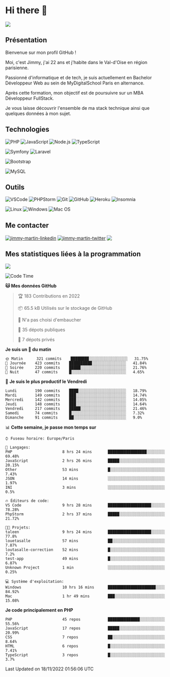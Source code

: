 # Hi there 👋

![](https://komarev.com/ghpvc/?username=jimmy-martin&color=1a1b27)

<!--
**jimmy-martin/jimmy-martin** is a ✨ _special_ ✨ repository because its `README.md` (this file) appears on your GitHub profile.

Here are some ideas to get you started:

- 🔭 I’m currently working on ...
- 🌱 I’m currently learning ...
- 👯 I’m looking to collaborate on ...
- 🤔 I’m looking for help with ...
- 💬 Ask me about ...
- 📫 How to reach me: ...
- 😄 Pronouns: ...
- ⚡ Fun fact: ...
-->

## Présentation

Bienvenue sur mon profil GitHub !

Moi, c'est Jimmy, j'ai 22 ans et j'habite dans le Val-d'Oise en région parisienne.

Passionné d'informatique et de tech, je suis actuellement en Bachelor Développeur Web au sein de MyDigitalSchool Paris en alternance.

Après cette formation, mon objectif est de poursuivre sur un MBA Développeur FullStack.

Je vous laisse découvrir l'ensemble de ma stack technique ainsi que quelques données à mon sujet.

## Technologies

<div>

![PHP](https://img.shields.io/badge/PHP-777BB4?style=for-the-badge&logo=php&logoColor=white) ![JavaScript](https://img.shields.io/badge/JavaScript-F7DF1E?style=for-the-badge&logo=javascript&logoColor=black) ![Node.js](https://img.shields.io/badge/Node.js-43853D?style=for-the-badge&logo=node.js&logoColor=white) ![TypeScript](https://img.shields.io/badge/TypeScript-007ACC?style=for-the-badge&logo=typescript&logoColor=white)

</div>
<div>

![Symfony](https://img.shields.io/badge/Symfony-092E20?style=for-the-badge&logo=symfony&logoColor=white) ![Laravel](https://img.shields.io/badge/Laravel-FF2D20?style=for-the-badge&logo=laravel&logoColor=white)

</div>
<div>

![Bootstrap](https://img.shields.io/badge/Bootstrap-563D7C?style=for-the-badge&logo=bootstrap&logoColor=white)

</div>
<div>

![MySQL](https://img.shields.io/badge/MySQL-4479A1?style=for-the-badge&logo=mysql&logoColor=white)

</div>

## Outils

![VSCode](https://img.shields.io/badge/VSCode-007ACC?style=for-the-badge&logo=visual-studio-code&logoColor=white)
![PHPStorm](http://img.shields.io/badge/-PHPStorm-181717?style=for-the-badge&logo=phpstorm&logoColor=white)
![Git](https://img.shields.io/badge/Git-E44C30?style=for-the-badge&logo=git&logoColor=white)
![GitHub](https://img.shields.io/badge/GitHub-100000?style=for-the-badge&logo=github&logoColor=white)
![Heroku](https://img.shields.io/badge/Heroku-6762a6?style=for-the-badge&logo=heroku&logoColor=white)
![Insomnia](https://img.shields.io/badge/Insomnia-5600cd?style=for-the-badge&logo=insomnia&logoColor=white)

![Linux](https://img.shields.io/badge/Linux-FCC624?style=for-the-badge&logo=linux&logoColor=white)
![Windows](https://img.shields.io/badge/Windows-0078D6?style=for-the-badge&logo=windows&logoColor=white)
![Mac OS](https://img.shields.io/badge/mac%20os-000000?style=for-the-badge&logo=apple&logoColor=white)

## Me contacter

<p>
<a href="https://www.linkedin.com/in/jimmy-martin-dev/" target="blank"><img align="center" src="https://img.shields.io/badge/-LinkedIn-0077B5?style=for-the-badge&logo=Linkedin&logoColor=white&link=https://www.linkedin.com/in/jimmy-martin-dev/" alt="jimmy-martin-linkedin"/></a>
<a href="https://twitter.com/jimmydev_" target="blank"><img align="center" src="https://img.shields.io/badge/-Twitter-1DA1F2?style=for-the-badge&logo=Twitter&logoColor=white&link=https://twitter.com/jimmydev_" alt="jimmy-martin-twitter"/></a>
 <a href="mailto:jimmy.martin952@gmail.com" target="blank"><img align="center" src="https://img.shields.io/badge/gmail-D14836?style=for-the-badge&logo=gmail&logoColor=white" /></a>
</p>

## Mes statistiques liées à la programmation

<a href="https://github-readme-stats.vercel.app/api/top-langs/?username=jimmy-martin&layout=compact">
  <img align="center" src="https://github-readme-stats.vercel.app/api/top-langs/?username=jimmy-martin&layout=compact"/>
</a>



<!--START_SECTION:waka-->
![Code Time](http://img.shields.io/badge/Code%20Time-1%2C294%20hrs%2056%20mins-blue)

**🐱 Mes données GitHub** 

> 🏆 183 Contributions en 2022
 > 
> 📦 65.5 kB Utilisés sur le stockage de GitHub 
 > 
> 🚫 N'a pas choisi d'embaucher
 > 
> 📜 35 dépots publiques 
 > 
> 🔑 7 dépots privés  
 > 
**Je suis un 🐤 du matin** 

```text
🌞 Matin      321 commits    ████████░░░░░░░░░░░░░░░░░   31.75% 
🌆 Journée    423 commits    ██████████░░░░░░░░░░░░░░░   41.84% 
🌃 Soirée     220 commits    █████░░░░░░░░░░░░░░░░░░░░   21.76% 
🌙 Nuit       47 commits     █░░░░░░░░░░░░░░░░░░░░░░░░   4.65%

```
📅 **Je suis le plus productif le Vendredi** 

```text
Lundi        190 commits    ████░░░░░░░░░░░░░░░░░░░░░   18.79% 
Mardi        149 commits    ███░░░░░░░░░░░░░░░░░░░░░░   14.74% 
Mercredi     142 commits    ███░░░░░░░░░░░░░░░░░░░░░░   14.05% 
Jeudi        148 commits    ███░░░░░░░░░░░░░░░░░░░░░░   14.64% 
Vendredi     217 commits    █████░░░░░░░░░░░░░░░░░░░░   21.46% 
Samedi       74 commits     █░░░░░░░░░░░░░░░░░░░░░░░░   7.32% 
Dimanche     91 commits     ██░░░░░░░░░░░░░░░░░░░░░░░   9.0%

```


📊 **Cette semaine, je passe mon temps sur** 

```text
⌚︎ Fuseau horaire: Europe/Paris

💬 Langages: 
PHP                      8 hrs 24 mins       █████████████████░░░░░░░░   69.48% 
JavaScript               2 hrs 26 mins       █████░░░░░░░░░░░░░░░░░░░░   20.15% 
Other                    53 mins             █░░░░░░░░░░░░░░░░░░░░░░░░   7.43% 
JSON                     14 mins             ░░░░░░░░░░░░░░░░░░░░░░░░░   1.97% 
INI                      3 mins              ░░░░░░░░░░░░░░░░░░░░░░░░░   0.5%

🔥 Éditeurs de code: 
VS Code                  9 hrs 28 mins       ███████████████████░░░░░░   78.28% 
PhpStorm                 2 hrs 37 mins       █████░░░░░░░░░░░░░░░░░░░░   21.72%

🐱‍💻 Projets: 
taleen                   9 hrs 24 mins       ███████████████████░░░░░░   77.8% 
louetasalle              57 mins             ██░░░░░░░░░░░░░░░░░░░░░░░   7.87% 
loutasalle-correction    52 mins             █░░░░░░░░░░░░░░░░░░░░░░░░   7.2% 
test-app                 49 mins             █░░░░░░░░░░░░░░░░░░░░░░░░   6.87% 
Unknown Project          1 min               ░░░░░░░░░░░░░░░░░░░░░░░░░   0.25%

💻 Système d'exploitation: 
Windows                  10 hrs 16 mins      █████████████████████░░░░   84.92% 
Mac                      1 hr 49 mins        ███░░░░░░░░░░░░░░░░░░░░░░   15.08%

```

**Je code principalement en PHP** 

```text
PHP                      45 repos            ██████████████░░░░░░░░░░░   55.56% 
JavaScript               17 repos            █████░░░░░░░░░░░░░░░░░░░░   20.99% 
CSS                      7 repos             ██░░░░░░░░░░░░░░░░░░░░░░░   8.64% 
HTML                     6 repos             █░░░░░░░░░░░░░░░░░░░░░░░░   7.41% 
TypeScript               3 repos             █░░░░░░░░░░░░░░░░░░░░░░░░   3.7%

```



 Last Updated on 18/11/2022 01:56:06 UTC
<!--END_SECTION:waka-->


